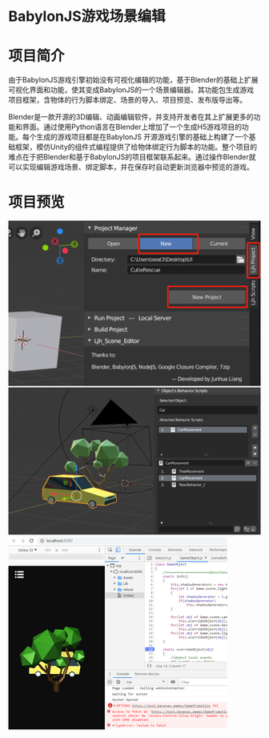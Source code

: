 # BabylonJS游戏场景编辑

# 项目简介
由于BabylonJS游戏引擎初始没有可视化编辑的功能，基于Blender的基础上扩展可视化界面和功能，使其变成BabylonJS的一个场景编辑器。其功能包生成游戏项目框架，含物体的行为脚本绑定、场景的导入、项目预览、发布版导出等。

Blender是一款开源的3D编辑、动画编辑软件，并支持开发者在其上扩展更多的功能和界面。通过使用Python语言在Blender上增加了一个生成H5游戏项目的功能。每个生成的游戏项目都是在BabylonJS 开源游戏引擎的基础上构建了一个基础框架，模仿Unity的组件式编程提供了给物体绑定行为脚本的功能。整个项目的难点在于把Blender和基于BabylonJS的项目框架联系起来。通过操作Blender就可以实现编辑游戏场景、绑定脚本，并在保存时自动更新浏览器中预览的游戏。

# 项目预览
![preview](/cap1.png)
![preview](/cap2.png)
![preview](/cap3.png)
